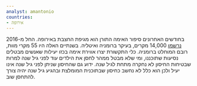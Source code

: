 ```yaml
---
analyst: amantonio
countries:
- אירופה
---
```


בחודשים האחרונים סיפור האימה התורן הוא מגיפת החצבת באירופה. החל מ-2016 [נרשמו](http://ecdc.europa.eu/sites/portal/files/documents/Communicable-disease-threats-report-09-sep-2017.pdf) 14,000 מקרים, בעיקר ברומניה ואיטליה. בשנתיים האלה היו 55 מקרי מוות, רובם המוחלט ברומניה.
כלי התקשורת יצרו אווירת אימה בכזו יעילות שאנשים מבטלים נסיעות שתוכננו, ומי שלא מבטל ממהר לחסן את הילדים עוד לפני גיל שנה למרות שבטיחות החיסון לא נחקרה מתחת לגיל שנה. ידוע גם שהחיסון שניתן לפני גיל שנה אינו יעיל ולכן הוא כלל לא נחשב כחיסון שבתוכנית המומלצת ובהגיע גיל שנה יהיה צורך להתחסן שוב.
